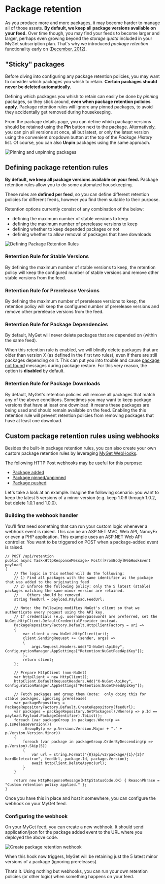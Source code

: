 # Package retention

As you produce more and more packages, it may become harder to manage all of those assets.
**By default, we keep all package versions available on your feed.**
Over time though, you may find your feeds to become larger and larger, perhaps even growing beyond the *storage quota* included in your MyGet subscription plan.
That's why we introduced *package retention* functionality early on ([December, 2012](http://blog.myget.org/post/2012/12/18/Package-retention-policies.aspx)).

## "Sticky" packages

Before diving into configuring any package retention policies, you may want to consider which packages you whish to retain.
**Certain packages should never be deleted automatically.**

Defining which packages you whish to retain can easily be done by *pinning* packages, so they stick around, **even when package retention policies apply**.
Package retention rules will ignore any pinned packages, to avoid they accidentally get removed during housekeeping.

From the package details page, you can define which package versions should be retained using the **Pin** button next to the package.
Alternatively, you can pin all versions at once, all but latest, or only the latest version using the convenient dropdown button at the top of the *Package History* list.
Of course, you can also **Unpin** packages using the same approach.

![Pinning and unpinning packages](Images/package-pinning.png)

## Defining package retention rules

**By default, we keep all package versions available on your feed.**
Package retention rules allow you to do some automated housekeeping.

These rules are **defined per feed**, so you can define different retention policies for different feeds, however you find them suitable to their purpose.

Retention options currently consist of any combination of the below:

* defining the maximum number of stable versions to keep
* defining the maximum number of prerelease versions to keep
* defining whether to keep depended packages or not
* defining whether to allow removal of packages that have downloads

![Defining Package Retention Rules](Images/package-retention-rules.png)

### Retention Rule for Stable Versions ###

By defining the maximum number of stable versions to keep, the retention policy will keep the configured number of stable versions and remove other stable versions from the feed.

### Retention Rule for Prerelease Versions ###

By defining the maximum number of prerelease versions to keep, the retention policy will keep the configured number of prerelease versions and remove other prerelease versions from the feed.

### Retention Rule for Package Dependencies ###

By default, MyGet will never delete packages that are depended on (within the same feed).

When this retention rule is enabled, we will blindly delete packages that are older than version *X* (as defined in the first two rules), even if there are still packages depending on it. This can put you into trouble and cause [package not found](../How-To/package-not-found-during-package-restore) messages during package restore. For this very reason, the option is **disabled** by default.

### Retention Rule for Package Downloads ###

By default, MyGet's retention policies will remove all packages that match any of the above conditions. Sometimes you may want to keep package versions that have at least one download: it means these packages are being used and should remain available on the feed. Enabling the this retention rule will prevent retention policies from removing packages that have at least one download.

## Custom package retention rules using webhooks

Besides the built-in package retention rules, you can also create your own custom package retention rules by leveraging [MyGet WebHooks](Webhooks).

The following HTTP Post webhooks may be useful for this purpose:

* [Package added](webhooks#Package_added)
* [Package pinned/unpinned](webhooks#Package_pinnedunpinned)
* [Package pushed](webhooks#Package_pushed)

Let's take a look at an example.
Imagine the following scenario: you want to keep the latest 5 versions of a minor version (e.g. keep 1.0.6 through 1.0.2, but delete 1.0.1 and 1.0.0).

### Building the webhook handler

You’ll first need something that can run your custom logic whenever a webhook event is raised.
This can be an ASP.NET MVC, Web API, NancyFx or even a PHP application.
This example uses an ASP.NET Web API controller.
You want to be triggered on POST when a package-added event is raised.


	// POST /api/retention
	public async Task<HttpResponseMessage> Post([FromBody]WebHookEvent payload)
	{
		// The logic in this method will do the following:
		// 1) Find all packages with the same identifier as the package that was added to the originating feed
		// 2) Enforce the following policy: only the 5 latest (stable) packages matching the same minor version are retained.
		//    Others should be removed.
		string feedUrl = payload.Payload.FeedUrl;

		// Note: the following modifies NuGet's client so that we authenticate every request using the API key.
		// If credentials (e.g. username/password) are preferred, set the NuGet.HttpClient.DefaultCredentialProvider instead.
		PackageRepositoryFactory.Default.HttpClientFactory = uri =>
		{
			var client = new NuGet.HttpClient(uri);
			client.SendingRequest += (sender, args) =>
			{
				args.Request.Headers.Add("X-NuGet-ApiKey", ConfigurationManager.AppSettings["Retention:NuGetFeedApiKey"]);
			};
			return client;
		};

		// Prepare HttpClient (non-NuGet)
		var httpClient = new HttpClient();
		httpClient.DefaultRequestHeaders.Add("X-NuGet-ApiKey", ConfigurationManager.AppSettings["Retention:NuGetFeedApiKey"]);

		// Fetch packages and group them (note:  only doing this for stable packages, ignoring prerelease)
		var packageRepository = PackageRepositoryFactory.Default.CreateRepository(feedUrl);
		var packages = packageRepository.GetPackages().Where(p => p.Id == payload.Payload.PackageIdentifier).ToList();
		foreach (var packageGroup in packages.Where(p => p.IsReleaseVersion())
			.GroupBy(p => p.Version.Version.Major + "." + p.Version.Version.Minor))
		{
			foreach (var package in packageGroup.OrderByDescending(p => p.Version).Skip(5))
			{
			    var url = string.Format("{0}api/v2/package/{1}/{2}?hardDelete=true", feedUrl, package.Id, package.Version);
				await httpClient.DeleteAsync(url);
			}
		}

		return new HttpResponseMessage(HttpStatusCode.OK) { ReasonPhrase = "Custom retention policy applied." };
	}

Once you have this in place and host it somewhere, you can configure the webhook on your MyGet feed.

### Configuring the webhook

On your MyGet feed, you can create a new webhook.
It should send application/json for the package added event to the URL where you deployed the above code.

![Create package retention webhook](Images/package-retention-webhook.png)

When this hook now triggers, MyGet will be retaining just the 5 latest minor versions of a package (ignoring prereleases).

That’s it. Using nothing but webhooks, you can run your own retention policies (or other logic) when something happens on your feed.
